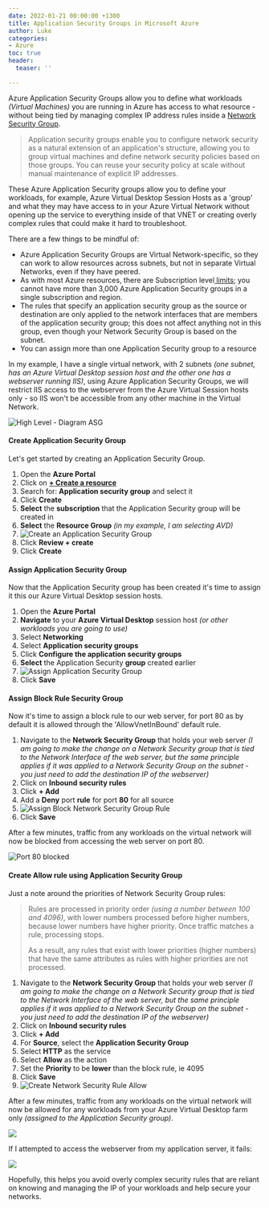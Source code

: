 ```yaml
---
date: 2022-01-21 00:00:00 +1300
title: Application Security Groups in Microsoft Azure
author: Luke
categories:
- Azure
toc: true
header:
  teaser: ''

---
```

Azure Application Security Groups allow you to define what workloads _(Virtual Machines)_ you are running in Azure has access to what resource - without being tied by managing complex IP address rules inside a [Network Security Group](https://docs.microsoft.com/en-us/azure/virtual-network/network-security-groups-overview "Network security groups").

> Application security groups enable you to configure network security as a natural extension of an application's structure, allowing you to group virtual machines and define network security policies based on those groups. You can reuse your security policy at scale without manual maintenance of explicit IP addresses.

These Azure Application Security groups allow you to define your workloads, for example, Azure Virtual Desktop Session Hosts as a 'group' and what they may have access to in your Azure Virtual Network without opening up the service to everything inside of that VNET or creating overly complex rules that could make it hard to troubleshoot.

There are a few things to be mindful of:

* Azure Application Security Groups are Virtual Network-specific, so they can work to allow resources across subnets, but not in separate Virtual Networks, even if they have peered.
* As with most Azure resources, there are Subscription level[ limits](https://docs.microsoft.com/en-us/azure/azure-resource-manager/management/azure-subscription-service-limits?toc=/azure/virtual-network/toc.json#azure-resource-manager-virtual-networking-limits "Networking limits - Azure Resource Manager"); you cannot have more than 3,000 Azure Application Security groups in a single subscription and region.
* The rules that specify an application security group as the source or destination are only applied to the network interfaces that are members of the application security group; this does not affect anything not in this group, even though your Network Security Group is based on the subnet.
* You can assign more than one Application Security group to a resource

In my example, I have a single virtual network, with 2 subnets _(one subnet, has an Azure Virtual Desktop session host and the other one has a webserver running IIS)_, using Azure Application Security Groups, we will restrict IIS access to the webserver from the Azure Virtual Session hosts only - so IIS won't be accessible from any other machine in the Virtual Network.

![High Level  - Diagram ASG](/uploads/highleveldiagram_asg.png "High Level  - Diagram ASG")

#### Create Application Security Group

Let's get started by creating an Application Security Group.

1. Open the **Azure Portal**
2. Click on [**+ Create a resource**](https://portal.azure.com/#create/hub "Azure Portal - Create a resoruce")
3. Search for: **Application security group** and select it
4. Click **Create**
5. **Select** the **subscription** that the Application Security group will be created in
6. **Select** the **Resource Group** _(in my example, I am selecting AVD)_
7. ![Create an Application Security Group](/uploads/create-applicationsecuritygroup.png "Create an Application Security Group")
8. Click **Review + create**
9. Click **Create**

#### Assign Application Security Group

Now that the Application Security group has been created it's time to assign it this our Azure Virtual Desktop session hosts.

1. Open the **Azure Portal**
2. **Navigate** to your **Azure Virtual Desktop** session host _(or other workloads you are going to use)_
3. Select **Networking**
4. Select **Application security groups**
5. Click **Configure the application security groups**
6. **Select** the Application Security **group** created earlier
7. ![Assign Application Security Group](/uploads/assign-applicationsecuritygroup.png "Assign Application Security Group")
8. Click **Save**

#### Assign Block Rule Security Group

Now it's time to assign a block rule to our web server, for port 80 as by default it is allowed through the 'AllowVnetInBound' default rule.

1. Navigate to the **Network Security Group** that holds your web server _(I am going to make the change on a Network Security group that is tied to the Network Interface of the web server, but the same principle applies if it was applied to a Network Security Group on the subnet - you just need to add the destination IP of the webserver)_
2. Click on **Inbound security rules**
3. Click **+ Add**
4. Add a **Deny** port **rule** for port **80** for all source
5. ![Assign Block Network Security Group Rule](/uploads/create-blocknsg80rule.png "Assign Block Network Security Group Rule")
6. Click **Save**

After a few minutes, traffic from any workloads on the virtual network will now be blocked from accessing the web server on port 80.

![Port 80 blocked](/uploads/avd-testport80_deny.png "Port 80 blocked")

#### Create Allow rule using Application Security Group

Just a note around the priorities of Network Security Group rules: 

> Rules are processed in priority order _(using a number between 100 and 4096)_, with lower numbers processed before higher numbers, because lower numbers have higher priority. Once traffic matches a rule, processing stops. 
>
> As a result, any rules that exist with lower priorities (higher numbers) that have the same attributes as rules with higher priorities are not processed.

1. Navigate to the **Network Security Group** that holds your web server _(I am going to make the change on a Network Security group that is tied to the Network Interface of the web server, but the same principle applies if it was applied to a Network Security Group on the subnet - you just need to add the destination IP of the webserver)_
2. Click on **Inbound security rules**
3. Click **+ Add**
4. For **Source**, select the **Application Security Group** 
5. Select **HTTP** as the service
6. Select **Allow** as the action
7. Set the **Priority** to be **lower** than the block rule, ie 4095
8. Click **Save**
9. ![Create Network Security Rule Allow](/uploads/avd-testport80_allow.png "Create Network Security Rule Allow")

After a few minutes, traffic from any workloads on the virtual network will now be allowed for any workloads from your Azure Virtual Desktop farm only _(assigned to the Application Security group)_.

![](/uploads/avd-testport80_edgeallow.png)

If I attempted to access the webserver from my application server, it fails:

![](/uploads/avd-testport80_deny.png)

Hopefully, this helps you avoid overly complex security rules that are reliant on knowing and managing the IP of your workloads and help secure your networks.